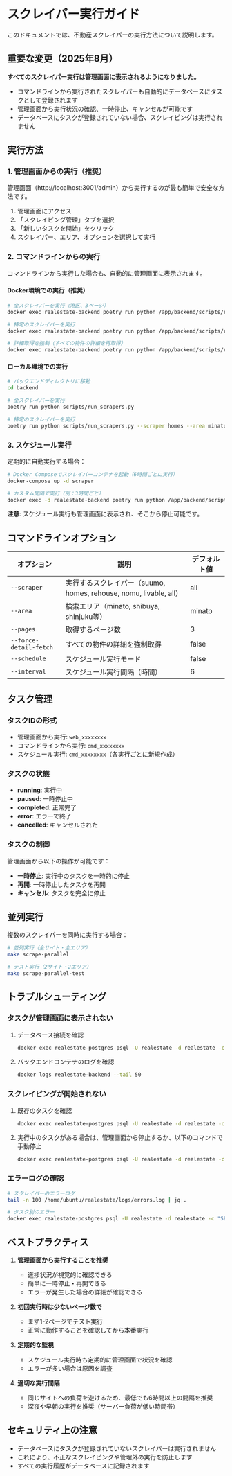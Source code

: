 # スクレイパー実行ガイド

このドキュメントでは、不動産スクレイパーの実行方法について説明します。

## 重要な変更（2025年8月）

**すべてのスクレイパー実行は管理画面に表示されるようになりました。**
- コマンドラインから実行されたスクレイパーも自動的にデータベースにタスクとして登録されます
- 管理画面から実行状況の確認、一時停止、キャンセルが可能です
- データベースにタスクが登録されていない場合、スクレイピングは実行されません

## 実行方法

### 1. 管理画面からの実行（推奨）

管理画面（http://localhost:3001/admin）から実行するのが最も簡単で安全な方法です。

1. 管理画面にアクセス
2. 「スクレイピング管理」タブを選択
3. 「新しいタスクを開始」をクリック
4. スクレイパー、エリア、オプションを選択して実行

### 2. コマンドラインからの実行

コマンドラインから実行した場合も、自動的に管理画面に表示されます。

#### Docker環境での実行（推奨）

```bash
# 全スクレイパーを実行（港区、3ページ）
docker exec realestate-backend poetry run python /app/backend/scripts/run_scrapers.py

# 特定のスクレイパーを実行
docker exec realestate-backend poetry run python /app/backend/scripts/run_scrapers.py --scraper suumo --area minato --pages 5

# 詳細取得を強制（すべての物件の詳細を再取得）
docker exec realestate-backend poetry run python /app/backend/scripts/run_scrapers.py --force-detail-fetch
```

#### ローカル環境での実行

```bash
# バックエンドディレクトリに移動
cd backend

# 全スクレイパーを実行
poetry run python scripts/run_scrapers.py

# 特定のスクレイパーを実行
poetry run python scripts/run_scrapers.py --scraper homes --area minato --pages 10
```

### 3. スケジュール実行

定期的に自動実行する場合：

```bash
# Docker Composeでスクレイパーコンテナを起動（6時間ごとに実行）
docker-compose up -d scraper

# カスタム間隔で実行（例：3時間ごと）
docker exec -d realestate-backend poetry run python /app/backend/scripts/run_scrapers.py --schedule --interval 3
```

**注意**: スケジュール実行も管理画面に表示され、そこから停止可能です。

## コマンドラインオプション

| オプション | 説明 | デフォルト値 |
|----------|------|------------|
| `--scraper` | 実行するスクレイパー（suumo, homes, rehouse, nomu, livable, all） | all |
| `--area` | 検索エリア（minato, shibuya, shinjuku等） | minato |
| `--pages` | 取得するページ数 | 3 |
| `--force-detail-fetch` | すべての物件の詳細を強制取得 | false |
| `--schedule` | スケジュール実行モード | false |
| `--interval` | スケジュール実行間隔（時間） | 6 |

## タスク管理

### タスクIDの形式

- 管理画面から実行: `web_xxxxxxxx`
- コマンドラインから実行: `cmd_xxxxxxxx`
- スケジュール実行: `cmd_xxxxxxxx`（各実行ごとに新規作成）

### タスクの状態

- **running**: 実行中
- **paused**: 一時停止中
- **completed**: 正常完了
- **error**: エラーで終了
- **cancelled**: キャンセルされた

### タスクの制御

管理画面から以下の操作が可能です：
- **一時停止**: 実行中のタスクを一時的に停止
- **再開**: 一時停止したタスクを再開
- **キャンセル**: タスクを完全に停止

## 並列実行

複数のスクレイパーを同時に実行する場合：

```bash
# 並列実行（全サイト・全エリア）
make scrape-parallel

# テスト実行（2サイト・2エリア）
make scrape-parallel-test
```

## トラブルシューティング

### タスクが管理画面に表示されない

1. データベース接続を確認
   ```bash
   docker exec realestate-postgres psql -U realestate -d realestate -c "SELECT * FROM scraping_tasks ORDER BY created_at DESC LIMIT 5;"
   ```

2. バックエンドコンテナのログを確認
   ```bash
   docker logs realestate-backend --tail 50
   ```

### スクレイピングが開始されない

1. 既存のタスクを確認
   ```bash
   docker exec realestate-postgres psql -U realestate -d realestate -c "SELECT task_id, status FROM scraping_tasks WHERE status IN ('running', 'paused');"
   ```

2. 実行中のタスクがある場合は、管理画面から停止するか、以下のコマンドで手動停止
   ```bash
   docker exec realestate-postgres psql -U realestate -d realestate -c "UPDATE scraping_tasks SET status = 'cancelled' WHERE status IN ('running', 'paused');"
   ```

### エラーログの確認

```bash
# スクレイパーのエラーログ
tail -n 100 /home/ubuntu/realestate/logs/errors.log | jq .

# タスク別のエラー
docker exec realestate-postgres psql -U realestate -d realestate -c "SELECT task_id, error_logs FROM scraping_tasks WHERE status = 'error' ORDER BY created_at DESC LIMIT 1;"
```

## ベストプラクティス

1. **管理画面から実行することを推奨**
   - 進捗状況が視覚的に確認できる
   - 簡単に一時停止・再開できる
   - エラーが発生した場合の詳細が確認できる

2. **初回実行時は少ないページ数で**
   - まず1-2ページでテスト実行
   - 正常に動作することを確認してから本番実行

3. **定期的な監視**
   - スケジュール実行時も定期的に管理画面で状況を確認
   - エラーが多い場合は原因を調査

4. **適切な実行間隔**
   - 同じサイトへの負荷を避けるため、最低でも6時間以上の間隔を推奨
   - 深夜や早朝の実行を推奨（サーバー負荷が低い時間帯）

## セキュリティ上の注意

- データベースにタスクが登録されていないスクレイパーは実行されません
- これにより、不正なスクレイピングや管理外の実行を防止します
- すべての実行履歴がデータベースに記録されます